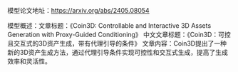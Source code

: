 模型论文地址：https://arxiv.org/abs/2405.08054

模型概述：文章标题：《Coin3D: Controllable and Interactive 3D Assets Generation with Proxy-Guided Conditioning》
中文文章标题：《Coin3D：可控且交互式的3D资产生成，带有代理引导的条件》
文章内容：Coin3D提出了一种新的3D资产生成方法，通过代理引导条件实现可控性和交互式生成，提高了生成效率和灵活性。

